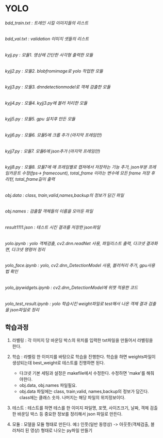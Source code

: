 # YOLO

###### bdd_train.txt : 트레인 시킬 이미지들의 리스트
###### bdd_val.txt : validation 이미지 셋들의 리스트
###### kyjj.py : 모듈1. 영상에 간단한 사각형 출력한 모듈
###### kyjj2.py : 모듈2. blobfromimage로 yolo 작업한 모듈
###### kyjj3.py : 모듈3. dnndetectionmodel로 객체 검출한 모듈
###### kyjj4.py : 모듈4. kyjj3.py에 블러 처리한 모듈
###### kyjj5.py : 모듈5. gpu 설치후 만든 모듈
###### kyjj6.py : 모듈6. 모듈5에 크롭 추가 (마지막 프레임만)
###### kyjj7.py : 모듈7. 모듈6에 json추가 (마지막 프레임만)
###### kyjj8.py : 모듈8. 모듈7에 매 프레임별로 캡쳐에서 저장하는 기능 추가, json부분 프레임카운트 수정(fps-> framecount), total_frame 이라는 변수에 모든 frame 저장 후 리턴, total_frame길이 출력
###### obj.data : class, train,valid,names,backup의 정보가 담긴 파일
###### obj.names : 검출할 객체들의 이름을 모아둔 파일
###### result1111.json : 테스트 시킨 결과를 저장한 json파일
###### yolo.ipynb : yolo 객체검출, cv2.dnn.readNet 사용, 파일리스트 출력, 다크넷 결과화면, 다크넷 명령어 정리
###### yolo_face.ipynb : yolo, cv2.dnn_DetectionModel 사용, 블러처리 추가, gpu사용법 확인
###### yolo_ipywidgets.ipynb : cv2.dnn_DetectionModel에 위젯 적용한 코드
###### yolo_test_result.ipynb : yolo 학습시킨 weight파일로 test해서 나온 객체 결과 검출을 json파일로 정리



## 학습과정
1. 라벨링 : 각 이미지 당 바운딩 박스의 위치를 입력한 txt파일을 만들어서 라벨링을 한다.
2. 학습 : 라벨링 한 이미지를 바탕으로 학습을 진행한다. 학습을 하면 weights파일이 생성되는데 best_weight로 테스트를 진행하면 된다.
     - 다크넷 기본 세팅과 설정은 makefile에서 수정한다. 수정하면 'make'를 해줘야한다.
     - obj.data, obj.names 파일필요.
     - obj.data 파일에는 class, train,valid, names,backup의 정보가 담긴다. class에는 클래스 숫자. 나머지는 해당 파일의 위치정보이다.

3. 테스트 : 테스트를 하면 테스를 한 이미지 파일명, 포맷, 사이즈크기, 날짜, 객체 검출한 바운딩 박스 등 중요한 정보를 정리해서 json 파일로 만든다. 
4. 모듈 : 모델을 모듈 형태로 만든다. 예:) 인풋(일반 동영상) -> 아웃풋(객체검출, 블러처리 된 영상) 형태로 나오는 py파일 만들기
